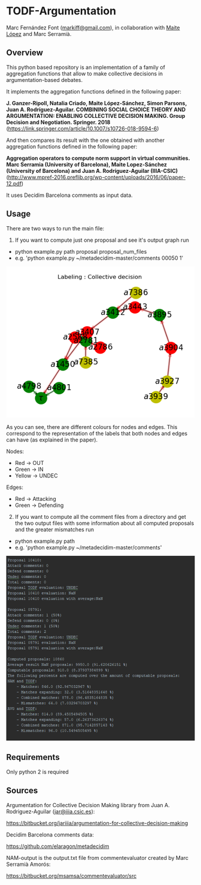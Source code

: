 # TODF-Argumentation
Marc Fernández Font (markiff@gmail.com), in collaboration with [Maite López](http://www.maia.ub.es/~maite/) and Marc Serramià.
## Overview
This python based repository is an implementation of a family of aggregation functions that allow to make collective decisions in argumentation-based debates.

It implements the aggregation functions defined in the following paper:

**J. Ganzer-Ripoll, Natalia Criado, Maite López-Sánchez, Simon Parsons, Juan A. Rodríguez-Aguilar. COMBINING SOCIAL CHOICE THEORY AND ARGUMENTATION: ENABLING COLLECTIVE DECISION MAKING. Group Decision and Negotiation. Springer. 2018**
(https://link.springer.com/article/10.1007/s10726-018-9594-6)

And then compares its result with the one obtained with another aggregation functions defined in the following paper:

**Aggregation operators to compute norm support in virtual communities. Marc Serramia (University of Barcelona), Maite Lopez-Sánchez (University of Barcelona) and Juan A. Rodríguez-Aguilar (IIIA-CSIC)** 
(http://www.mpref-2016.preflib.org/wp-content/uploads/2016/06/paper-12.pdf)

It uses Decidim Barcelona comments as input data.

## Usage

There are two ways to run the main file:
1. If you want to compute just one proposal and see it's output graph run

* python example.py path proposal proposal_num_files
* e.g. 'python example.py ~/metadecidim-master/comments 00050 1'

![](example.PNG)

As you can see, there are different colours for nodes and edges. This correspond to the representation of the labels that both nodes and edges can have (as explained in the paper).

Nodes:
* Red -> OUT
* Green -> IN
* Yellow -> UNDEC

Edges:
* Red -> Attacking
* Green -> Defending

2. If you want to compute all the comment files from a directory and get the two output files with
 some information about all computed proposals and the greater mismatches run

* python example.py path
* e.g. 'python example.py ~/metadecidim-master/comments'

![](output_example.PNG)


## Requirements
Only python 2 is required

## Sources
Argumentation for Collective Decision Making library from Juan A. Rodriguez-Aguilar (jar@iiia.csic.es):

https://bitbucket.org/jariiia/argumentation-for-collective-decision-making

Decidim Barcelona comments data:

https://github.com/elaragon/metadecidim

NAM-output is the output.txt file from commentevaluator created by Marc Serramià Amorós:

https://bitbucket.org/msamsa/commentevaluator/src
